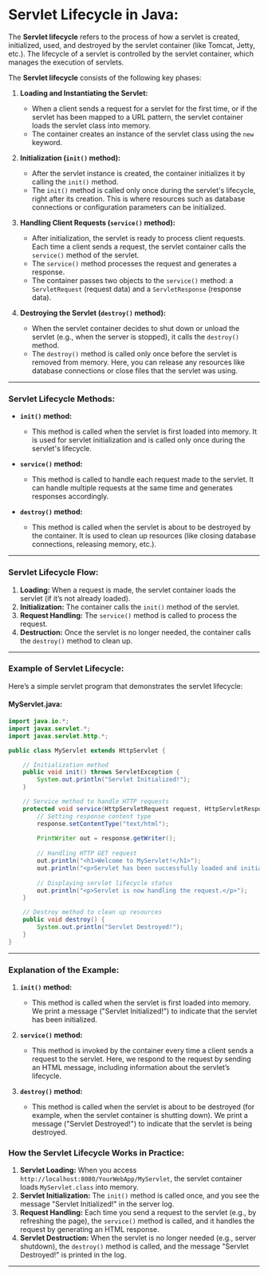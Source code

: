 # **Servlet Lifecycle in Java:**

The **Servlet lifecycle** refers to the process of how a servlet is created, initialized, used, and destroyed by the servlet container (like Tomcat, Jetty, etc.). The lifecycle of a servlet is controlled by the servlet container, which manages the execution of servlets.

The **Servlet lifecycle** consists of the following key phases:

1. **Loading and Instantiating the Servlet:**
   - When a client sends a request for a servlet for the first time, or if the servlet has been mapped to a URL pattern, the servlet container loads the servlet class into memory.
   - The container creates an instance of the servlet class using the `new` keyword.

2. **Initialization (`init()` method):**
   - After the servlet instance is created, the container initializes it by calling the `init()` method.
   - The `init()` method is called only once during the servlet's lifecycle, right after its creation. This is where resources such as database connections or configuration parameters can be initialized.
   
3. **Handling Client Requests (`service()` method):**
   - After initialization, the servlet is ready to process client requests. Each time a client sends a request, the servlet container calls the `service()` method of the servlet.
   - The `service()` method processes the request and generates a response.
   - The container passes two objects to the `service()` method: a `ServletRequest` (request data) and a `ServletResponse` (response data).
   
4. **Destroying the Servlet (`destroy()` method):**
   - When the servlet container decides to shut down or unload the servlet (e.g., when the server is stopped), it calls the `destroy()` method.
   - The `destroy()` method is called only once before the servlet is removed from memory. Here, you can release any resources like database connections or close files that the servlet was using.

---

### **Servlet Lifecycle Methods:**

- **`init()` method:**
  - This method is called when the servlet is first loaded into memory. It is used for servlet initialization and is called only once during the servlet's lifecycle.
  
- **`service()` method:**
  - This method is called to handle each request made to the servlet. It can handle multiple requests at the same time and generates responses accordingly.

- **`destroy()` method:**
  - This method is called when the servlet is about to be destroyed by the container. It is used to clean up resources (like closing database connections, releasing memory, etc.).

---

### **Servlet Lifecycle Flow:**

1. **Loading:** When a request is made, the servlet container loads the servlet (if it’s not already loaded).
2. **Initialization:** The container calls the `init()` method of the servlet.
3. **Request Handling:** The `service()` method is called to process the request.
4. **Destruction:** Once the servlet is no longer needed, the container calls the `destroy()` method to clean up.

---

### **Example of Servlet Lifecycle:**

Here’s a simple servlet program that demonstrates the servlet lifecycle:

#### **MyServlet.java:**

```java
import java.io.*;
import javax.servlet.*;
import javax.servlet.http.*;

public class MyServlet extends HttpServlet {

    // Initialization method
    public void init() throws ServletException {
        System.out.println("Servlet Initialized!");
    }

    // Service method to handle HTTP requests
    protected void service(HttpServletRequest request, HttpServletResponse response) throws ServletException, IOException {
        // Setting response content type
        response.setContentType("text/html");
        
        PrintWriter out = response.getWriter();
        
        // Handling HTTP GET request
        out.println("<h1>Welcome to MyServlet!</h1>");
        out.println("<p>Servlet has been successfully loaded and initialized.</p>");
        
        // Displaying servlet lifecycle status
        out.println("<p>Servlet is now handling the request.</p>");
    }

    // Destroy method to clean up resources
    public void destroy() {
        System.out.println("Servlet Destroyed!");
    }
}
```

---

### **Explanation of the Example:**

1. **`init()` method:**
   - This method is called when the servlet is first loaded into memory. We print a message ("Servlet Initialized!") to indicate that the servlet has been initialized.

2. **`service()` method:**
   - This method is invoked by the container every time a client sends a request to the servlet. Here, we respond to the request by sending an HTML message, including information about the servlet’s lifecycle.

3. **`destroy()` method:**
   - This method is called when the servlet is about to be destroyed (for example, when the servlet container is shutting down). We print a message ("Servlet Destroyed!") to indicate that the servlet is being destroyed.

### **How the Servlet Lifecycle Works in Practice:**

1. **Servlet Loading:** When you access `http://localhost:8080/YourWebApp/MyServlet`, the servlet container loads `MyServlet.class` into memory.
2. **Servlet Initialization:** The `init()` method is called once, and you see the message "Servlet Initialized!" in the server log.
3. **Request Handling:** Each time you send a request to the servlet (e.g., by refreshing the page), the `service()` method is called, and it handles the request by generating an HTML response.
4. **Servlet Destruction:** When the servlet is no longer needed (e.g., server shutdown), the `destroy()` method is called, and the message "Servlet Destroyed!" is printed in the log.
---

